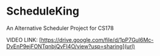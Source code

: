 # ScheduleKing
An Alternative Scheduler Project for CS178

VIDEO LINK: [https://drive.google.com/file/d/1pP7Gul6Mc-DvEnP9ejFONTqnbjQvFI4O/view?usp=sharing](url) 
